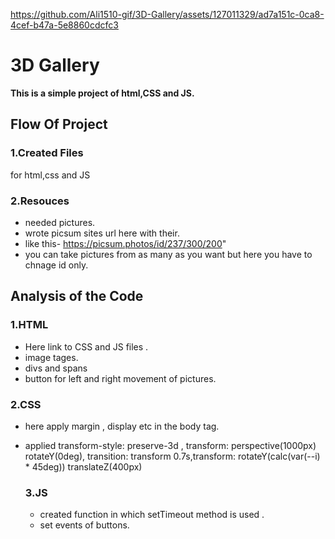 

https://github.com/Ali1510-gif/3D-Gallery/assets/127011329/ad7a151c-0ca8-4cef-b47a-5e8860cdcfc3

# 3D Gallery 
 <b> This is a simple project of html,CSS and JS. </b>

 ## Flow Of Project

 ### 1.Created Files
  for html,css and JS
  ### 2.Resouces
   - needed pictures.
   - wrote picsum sites url here with their.
   - like this- https://picsum.photos/id/237/300/200"
   - you can take pictures from as many as you want but here you have to chnage id only.

   ## Analysis of the Code

   ### 1.HTML
   - Here link to CSS and JS files .
   -  image tages.
   -  divs and spans
   -  button for left and right movement of pictures.

   ### 2.CSS
   - here apply margin , display etc in the body tag.
   - applied transform-style: preserve-3d , transform: perspective(1000px) rotateY(0deg), transition: transform 0.7s,transform: rotateY(calc(var(--i) * 45deg)) translateZ(400px)

     ### 3.JS
     - created function in which setTimeout method is used .
     - set events of buttons.
       

      
   
   
 

